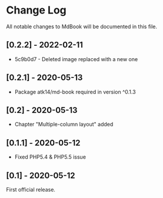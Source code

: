 # Change Log
All notable changes to MdBook will be documented in this file.

## [0.2.2] - 2022-02-11

* 5c9b0d7 - Deleted image replaced with a new one

## [0.2.1] - 2020-05-13

- Package atk14/md-book required in version ^0.1.3

## [0.2] - 2020-05-13

- Chapter "Multiple-column layout" added

## [0.1.1] - 2020-05-12

- Fixed PHP5.4 & PHP5.5 issue

## [0.1] - 2020-05-12

First official release.
